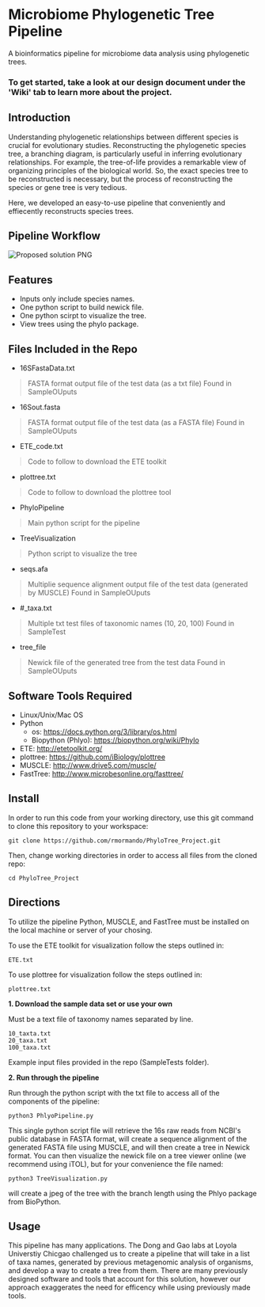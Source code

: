 # Microbiome Phylogenetic Tree Pipeline
A bioinformatics pipeline for microbiome data analysis using phylogenetic trees.

### To get started, take a look at our design document under the 'Wiki' tab to learn more about the project.


## Introduction
Understanding phylogenetic relationships between different species is crucial for evolutionary studies. Reconstructing the phylogenetic species tree, a branching diagram, is particularly useful in inferring evolutionary relationships. For example, the tree-of-life provides a remarkable view of organizing principles of the biological world. So, the exact species tree to be reconstructed is necessary, but the process of reconstructing the species or gene tree is very tedious.

Here, we developed an easy-to-use pipeline that conveniently and effiecently reconstructs species trees.


## Pipeline Workflow
![Proposed solution PNG](https://github.com/rmormando/PhyloTree_Project/blob/3b32002f30345eb6d91092f85482454cf84e63be/workflow_images/good_phylo.jpeg)


## Features
- Inputs only include species names.
- One python script to build newick file.
- One python scirpt to visualize the tree.
- View trees using the phylo package.


## Files Included in the Repo
- 16SFastaData.txt
> FASTA format output file of the test data (as a txt file)
> Found in SampleOUputs

- 16Sout.fasta
> FASTA format output file of the test data (as a FASTA file)
> Found in SampleOUputs

- ETE_code.txt
> Code to follow to download the ETE toolkit

- plottree.txt
> Code to follow to download the plottree tool

- PhyloPipeline
> Main python script for the pipeline

- TreeVisualization
> Python script to visualize the tree

- seqs.afa
> Multiplie sequence alignment output file of the test data (generated by MUSCLE)
> Found in SampleOUputs

- #_taxa.txt
> Multiple txt test files of taxonomic names (10, 20, 100)
> Found in SampleTest

- tree_file
> Newick file of the generated tree from the test data
> Found in SampleOUputs


## Software Tools Required
- Linux/Unix/Mac OS
- Python
  - os: https://docs.python.org/3/library/os.html
  - Biopython (Phlyo): https://biopython.org/wiki/Phylo
- ETE: http://etetoolkit.org/
- plottree: https://github.com/iBiology/plottree
- MUSCLE: http://www.drive5.com/muscle/
- FastTree: http://www.microbesonline.org/fasttree/


## Install
In order to run this code from your working directory, use this git command to clone this repository to your workspace:
```
git clone https://github.com/rmormando/PhyloTree_Project.git
```

Then, change working directories in order to access all files from the cloned repo:
```
cd PhyloTree_Project
```

## Directions

To utilize the pipeline Python, MUSCLE, and FastTree must be installed on the local machine or server of your chosing.

To use the ETE toolkit for visualization follow the steps outlined in:
```
ETE.txt
```

To use plottree for visualization follow the steps outlined in:
```
plottree.txt
```


**1. Download the sample data set or use your own** 

Must be a text file of taxonomy names separated by line.
```
10_taxta.txt
20_taxa.txt
100_taxa.txt
```
Example input files provided in the repo (SampleTests folder).


**2. Run through the pipeline** 

Run through the python script with the txt file to access all of the components of the pipeline:
```
python3 PhlyoPipeline.py
```
This single python script file will retrieve the 16s raw reads from NCBI's public database in FASTA format, will create a sequence alignment of the generated FASTA file using MUSCLE, and will then create a tree in Newick format. You can then visualize the newick file on a tree viewer online (we recommend using iTOL), but for your convenience the file named:
```
python3 TreeVisualization.py
```
will create a jpeg of the tree with the branch length using the Phlyo package from BioPython. 


## Usage

This pipeline has many applications. The Dong and Gao labs at Loyola Universtiy Chicgao challenged us to create a pipeline that will take in a list of taxa names, generated by previous metagenomic analysis of organisms, and develop a way to create a tree from them. There are many previously designed software and tools that account for this solution, however our approach exaggerates the need for efficency while using previously made tools.

